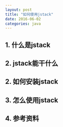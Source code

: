 ```yaml
---
layout: post
title: "如何使用jstack"
date: 2016-06-02
categories: java
---
```

## 1. 什么是jstack
## 2. jstack能干什么
## 2. 如何安装jstack
## 3. 怎么使用jstack
## 4. 参考资料

